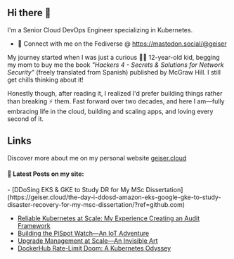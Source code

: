 ## Hi there 👋

I'm a Senior Cloud DevOps Engineer specializing in Kubernetes.

- 🛜 Connect with me on the Fediverse @ https://mastodon.social/@geiser

My journey started when I was just a curious 👦🏻 12-year-old kid, begging my mom to buy me the book _"Hackers 4 - Secrets & Solutions for Network Security"_ (freely translated from Spanish) published by McGraw Hill. I still get chills thinking about it! 

Honestly though, after reading it, I realized I'd prefer building things rather than breaking ⚡ them. Fast forward over two decades, and here I am—fully embracing life in the cloud, building and scaling apps, and loving every second of it.

## Links

Discover more about me on my personal website <a href="https://geiser.cloud/?ref=github.com" rel="me">geiser.cloud</a>


#### 📩 Latest Posts on my site:

<!-- BLOG-POST-LIST:START -->- [DDoSing EKS & GKE to Study DR for My MSc Dissertation](https://geiser.cloud/the-day-i-ddosd-amazon-eks-google-gke-to-study-disaster-recovery-for-my-msc-dissertation/?ref=github.com)
- [Reliable Kubernetes at Scale: My Experience Creating an Audit Framework](https://geiser.cloud/kubernetes-production-readiness-assessment-how-i-developed-the-product/?ref=github.com)
- [Building the PiSpot Watch—An IoT Adventure](https://geiser.cloud/building-the-pispot-watch-an-iot-adventure/?ref=github.com)
- [Upgrade Management at Scale—An Invisible Art](https://geiser.cloud/upgrade-management-at-scale-an-invisible-art/?ref=github.com)
- [DockerHub Rate-Limit Doom: A Kubernetes Odyssey](https://geiser.cloud/dockerhub-rate-limit-doom-a-kubernetes-odyssey/?ref=github.com)
<!-- BLOG-POST-LIST:END -->

<!--
**GeiserX/GeiserX** is a ✨ _special_ ✨ repository because its `README.md` (this file) appears on your GitHub profile.

Here are some ideas to get you started:

- 🔭 I’m currently working on ...
- 🌱 I’m currently learning ...
- 👯 I’m looking to collaborate on ...
- 🤔 I’m looking for help with ...
- 💬 Ask me about ...
- 📫 How to reach me: ...
- 😄 Pronouns: ...
- ⚡ Fun fact: ...
-->
